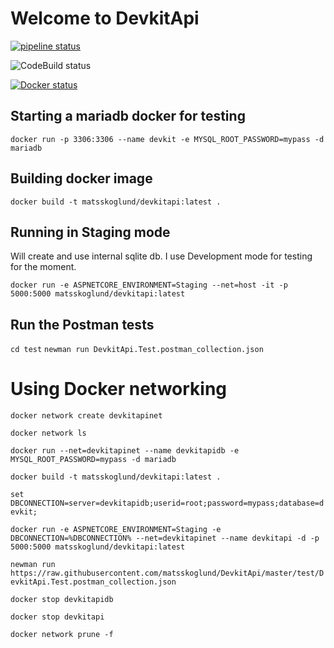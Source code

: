 # Welcome to DevkitApi

[![pipeline status](https://gitlab.com/matsskoglund/DevkitApi/badges/master/pipeline.svg)](https://gitlab.com/matsskoglund/DevkitApi/commits/master)

![CodeBuild status](https://codebuild.eu-west-1.amazonaws.com/badges?uuid=eyJlbmNyeXB0ZWREYXRhIjoib1RGL0E0Y0Nib2taRElyL1ZUTmNWaGVKRENFWkxSQ0x6Y1J3WG0wQys4REpUcmw4OHZ6SWRxbzlOWGxmMmgzVDdWSFo5T1ZzZHlDOXVCOHI2aVBKTWpBPSIsIml2UGFyYW1ldGVyU3BlYyI6Imcrb0FaV1ZiWThSeWdNZ0EiLCJtYXRlcmlhbFNldFNlcmlhbCI6MX0%3D&branch=master)

[![Docker status](https://dockerbuildbadges.quelltext.eu/status.svg?organization=matsskoglund&repository=devkitapiauto)](https://dockerbuildbadges.quelltext.eu/status.svg?organization=matsskoglund&repository=devkitapi)

## Starting a mariadb docker for testing
`docker run -p 3306:3306 --name devkit -e MYSQL_ROOT_PASSWORD=mypass -d mariadb`

## Building docker image
`docker build -t matsskoglund/devkitapi:latest .`

## Running in Staging mode
Will create and use internal sqlite db. I use Development mode for testing for the moment.

`docker run -e ASPNETCORE_ENVIRONMENT=Staging --net=host -it -p 5000:5000 matsskoglund/devkitapi:latest`

## Run the Postman tests
`cd test`
`newman run DevkitApi.Test.postman_collection.json`

# Using Docker networking
`docker network create devkitapinet`

`docker network ls`

`docker run --net=devkitapinet --name devkitapidb -e MYSQL_ROOT_PASSWORD=mypass -d mariadb`

`docker build -t matsskoglund/devkitapi:latest .`

`set DBCONNECTION=server=devkitapidb;userid=root;password=mypass;database=devkit;`

`docker run -e ASPNETCORE_ENVIRONMENT=Staging -e DBCONNECTION=%DBCONNECTION% --net=devkitapinet --name devkitapi -d -p 5000:5000 matsskoglund/devkitapi:latest`

`newman run https://raw.githubusercontent.com/matsskoglund/DevkitApi/master/test/DevkitApi.Test.postman_collection.json`

`docker stop devkitapidb`

`docker stop devkitapi`

`docker network prune -f`
